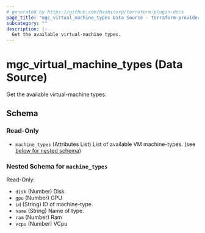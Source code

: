 ```yaml
---
# generated by https://github.com/hashicorp/terraform-plugin-docs
page_title: "mgc_virtual_machine_types Data Source - terraform-provider-mgc"
subcategory: ""
description: |-
  Get the available virtual-machine types.
---
```


# mgc_virtual_machine_types (Data Source)

Get the available virtual-machine types.



<!-- schema generated by tfplugindocs -->
## Schema

### Read-Only

- `machine_types` (Attributes List) List of available VM machine-types. (see [below for nested schema](#nestedatt--machine_types))

<a id="nestedatt--machine_types"></a>
### Nested Schema for `machine_types`

Read-Only:

- `disk` (Number) Disk
- `gpu` (Number) GPU
- `id` (String) ID of machine-type.
- `name` (String) Name of type.
- `ram` (Number) Ram
- `vcpu` (Number) VCpu
